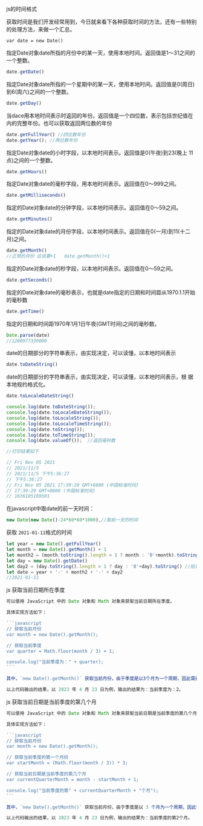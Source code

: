 js的时间格式

获取时间是我们开发经常用到，今日就来看下各种获取时间的方法，还有一些特别的处理方法，来做一个汇总。

`var date = new Date()`

指定Date对象date所指的月份中的某一天，使用本地时间。返回值是1～31之间的 一个整数。

```js
date.getDate()
```

指定Date对象date所指的一个星期中的某一天，使用本地时间。返回值是0(周日) 到6(周六)之间的一个整数。

```js
date.getDay()
```

当dace用本地时间表示时返回的年份。返回值是一个四位数，表示包括世纪值在内的完整年份。也可以获取返回两位数的年份

```js
date.getFullYear() //四位数年份
date.getYear(); //两位数年份
```

指定Date对象date的小时字段，以本地时间表示。返回值是0(午夜)到23(晚上 11点)之间的一个整数。

```js
date.getHours()
```

指定Date对象date的毫秒字段，用本地时间表示。返回值在0～999之间。

```js
date.getMilliseconds()
```

指定的Date对象date的分钟字段，以本地时间表示。返回值在0～59之间。 

```js
date.getMinutes()
```

指定的Date对象date的月份字段，以本地时间表示。返回值在0(一月)到11(十二月)之间。

```js
date.getMonth()
//正常的月份 应该要+1   date.getMonth()+1
```

指定的Date对象date的秒字段，以本地时间表示。返回值在0～59之间。 

```js
date.getSeconds()
```

指定的Date对象date的毫秒表示，也就是date指定的日期和时间距从1970.1.1开始的毫秒数

```js
date.getTime()
```

指定的日期和时间距1970年1月1日午夜(GMT时间)之间的毫秒数。

```js
Date.parse(date)
//1280977330000
```

date的日期部分的字符串表示，由实现决定，可以读懂，以本地时间表示

```js
date.toDateString()
```

date的日期部分的字符串表示，由实现决定，可以读懂，以本地时间表示，根 据本地规约格式化。

```js
date.toLocaleDateString()
```

```js
console.log(date.toDateString());
console.log(date.toLocaleDateString());
console.log(date.toLocaleString());
console.log(date.toLocaleTimeString());
console.log(date.toString());
console.log(date.toTimeString());
console.log(date.valueOf());  //返回毫秒数

//打印结果如下

// Fri Nov 05 2021
// 2021/11/5
// 2021/11/5 下午5:36:27
// 下午5:36:27
// Fri Nov 05 2021 17:39:29 GMT+0800 (中国标准时间)
// 17:39:29 GMT+0800 (中国标准时间)
// 1636105169501
```

在javascript中取date的前一天时间：

```js
new Date(new Date()-24*60*60*1000),//取前一天的时间
```

获取 `2021-01-11`格式的时间

```js
let year = new Date().getFullYear()
let month = new Date().getMonth() + 1
let month2 = (month.toString().length > 1 ? month : '0'+month).toString() //给月份补0
let day = new Date().getDate()
let day2 = (day.toString().length > 1 ? day : '0'+day).toString() //给日补0
let date = year + '-' + month2 + '-' + day2
//2021-01-11
```

js 获取当前日期所在季度

```js
可以使用 JavaScript 中的 Date 对象和 Math 对象来获取当前日期所在季度。

具体实现方法如下：

​```javascript
// 获取当前月份
var month = new Date().getMonth();

// 获取当前季度
var quarter = Math.floor(month / 3) + 1;

console.log("当前季度为：" + quarter);
​```

其中，`new Date().getMonth()` 获取当前月份，由于季度是以3个月为一个周期，因此需要用 `Math.floor(month / 3)` 计算出当前是第几个季度，再加上 1 即为当前季度的编号。

以上代码输出的结果，以 2023 年 4 月 23 日为例，输出的结果为：当前季度为：2。
```

js 获取当前日期是当前季度的第几个月

```js
可以使用 JavaScript 中的 Date 对象和 Math 对象来获取当前日期是当前季度的第几个月。

具体实现方法如下：

​```javascript
// 获取当前月份
var month = new Date().getMonth();

// 获取当前季度的第一个月份
var startMonth = (Math.floor(month / 3)) * 3;

// 获取当前日期是当前季度的第几个月
var currentQuarterMonth = month - startMonth + 1;

console.log("当前季度的第" + currentQuarterMonth + "个月");
​```

其中，`new Date().getMonth()` 获取当前月份，由于季度是以 3 个月为一个周期，因此需要用 `Math.floor(month / 3)` 来计算当前是第几个季度的第一个月，再用当前月份减去第一个月份，再加 1 即为当前季度的第几个月。

以上代码输出的结果，以 2023 年 4 月 23 日为例，输出的结果为：当前季度的第2个月。
```

